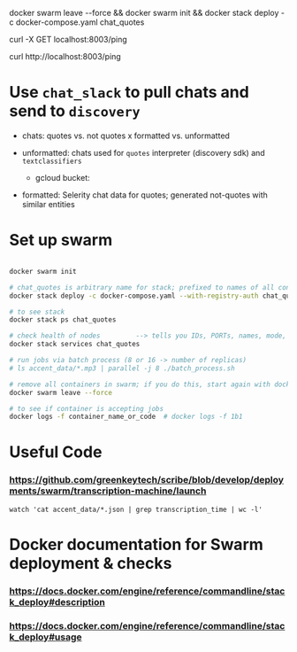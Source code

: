 


docker swarm leave --force && docker swarm init && docker stack deploy -c docker-compose.yaml chat_quotes 

curl -X GET localhost:8003/ping

curl http://localhost:8003/ping

# Use `chat_slack` to pull chats and send to `discovery`
- chats: quotes vs. not quotes x formatted vs. unformatted

- unformatted: chats used for `quotes` interpreter (discovery sdk) and `textclassifiers`
  - gcloud bucket: 
 
- formatted: Selerity chat data for quotes; generated not-quotes with similar
  entities


# Set up swarm

```bash

docker swarm init

# chat_quotes is arbitrary name for stack; prefixed to names of all containers in stack
docker stack deploy -c docker-compose.yaml --with-registry-auth chat_quotes

# to see stack
docker stack ps chat_quotes

# check health of nodes         --> tells you IDs, PORTs, names, mode, number of replicas, image name
docker stack services chat_quotes

# run jobs via batch process (8 or 16 -> number of replicas)
# ls accent_data/*.mp3 | parallel -j 8 ./batch_process.sh

# remove all containers in swarm; if you do this, start again with docker swarm init
docker swarm leave --force

# to see if container is accepting jobs
docker logs -f container_name_or_code  # docker logs -f 1b1
```


# Useful Code
###  https://github.com/greenkeytech/scribe/blob/develop/deployments/swarm/transcription-machine/launch
`watch 'cat accent_data/*.json | grep transcription_time | wc -l'`


# Docker documentation for Swarm deployment & checks
###  https://docs.docker.com/engine/reference/commandline/stack_deploy#description
### https://docs.docker.com/engine/reference/commandline/stack_deploy#usage
